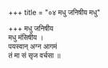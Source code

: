 +++
title = "०४ मधु जनिषीय मधु"

+++
मधु जनिषीय  
मधु मंसिषीय ।  
पयस्वान् अग्न आगमं  
तं मा सं सृज वर्चसा ॥